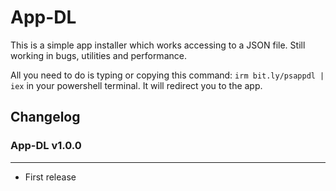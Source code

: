 # App-DL

This is a simple app installer which works accessing to a JSON file. Still working in bugs, utilities and performance.

All you need to do is typing or copying this command: `irm bit.ly/psappdl | iex` in your powershell terminal. It will redirect you to the app.


## Changelog


### App-DL v1.0.0

---

* First release
